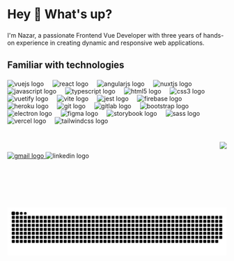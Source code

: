 <h1 align="left">Hey 👋 What's up?</h1>

###

<p align="left">I'm Nazar, a passionate Frontend Vue Developer with three years of hands-on experience in creating dynamic and responsive web applications.</p>

###

<h2 align="left">Familiar with technologies</h2>

###

<div align="left">
  <img src="https://cdn.jsdelivr.net/gh/devicons/devicon/icons/vuejs/vuejs-original.svg" height="30" alt="vuejs logo"  />
  <img width="12" />
  <img src="https://cdn.jsdelivr.net/gh/devicons/devicon/icons/react/react-original.svg" height="30" alt="react logo"  />
  <img width="12" />
  <img src="https://cdn.jsdelivr.net/gh/devicons/devicon/icons/angularjs/angularjs-original.svg" height="30" alt="angularjs logo"  />
  <img width="12" />
  <img src="https://cdn.jsdelivr.net/gh/devicons/devicon/icons/nuxtjs/nuxtjs-original.svg" height="30" alt="nuxtjs logo"  />
  <img width="12" />
  <img src="https://cdn.jsdelivr.net/gh/devicons/devicon/icons/javascript/javascript-original.svg" height="30" alt="javascript logo"  />
  <img width="12" />
  <img src="https://cdn.jsdelivr.net/gh/devicons/devicon/icons/typescript/typescript-original.svg" height="30" alt="typescript logo"  />
  <img width="12" />
  <img src="https://cdn.jsdelivr.net/gh/devicons/devicon/icons/html5/html5-original.svg" height="30" alt="html5 logo"  />
  <img width="12" />
  <img src="https://cdn.jsdelivr.net/gh/devicons/devicon/icons/css3/css3-original.svg" height="30" alt="css3 logo"  />
  <img width="12" />
  <img src="https://cdn.jsdelivr.net/gh/devicons/devicon/icons/vuetify/vuetify-original.svg" height="30" alt="vuetify logo"  />
  <img width="12" />
  <img src="https://skillicons.dev/icons?i=vite" height="30" alt="vite logo"  />
  <img width="12" />
  <img src="https://cdn.simpleicons.org/jest/C21325" height="30" alt="jest logo"  />
  <img width="12" />
  <img src="https://cdn.simpleicons.org/firebase/FFCA28" height="30" alt="firebase logo"  />
  <img width="12" />
  <img src="https://skillicons.dev/icons?i=heroku" height="30" alt="heroku logo"  />
  <img width="12" />
  <img src="https://cdn.simpleicons.org/git/F05032" height="30" alt="git logo"  />
  <img width="12" />
  <img src="https://cdn.simpleicons.org/gitlab/FC6D26" height="30" alt="gitlab logo"  />
  <img width="12" />
  <img src="https://cdn.simpleicons.org/bootstrap/7952B3" height="30" alt="bootstrap logo"  />
  <img width="12" />
  <img src="https://cdn.simpleicons.org/electron/47848F" height="30" alt="electron logo"  />
  <img width="12" />
  <img src="https://cdn.jsdelivr.net/gh/devicons/devicon/icons/figma/figma-original.svg" height="30" alt="figma logo"  />
  <img width="12" />
  <img src="https://cdn.simpleicons.org/storybook/FF4785" height="30" alt="storybook logo"  />
  <img width="12" />
  <img src="https://cdn.simpleicons.org/sass/CC6699" height="30" alt="sass logo"  />
  <img width="12" />
  <img src="https://cdn.simpleicons.org/vercel/000000" height="30" alt="vercel logo"  />
  <img width="12" />
  <img src="https://cdn.jsdelivr.net/gh/devicons/devicon/icons/tailwindcss/tailwindcss-original-wordmark.svg" height="30" alt="tailwindcss logo"  />
</div>

###

<br clear="both">

<img align="right" height="150" src="https://media.tenor.com/RcX3hUY425kAAAAi/toothless-dragon-toothless.gif"  />

###

<div align="left">
  <a href="nazarkosandyak@gmail.com" target="_blank">
    <img src="https://img.shields.io/static/v1?message=Gmail&logo=gmail&label=Contact%20me&color=D14836&logoColor=white&labelColor=&style=for-the-badge" height="35" alt="gmail logo"  />
  </a>
  <img src="https://img.shields.io/static/v1?message=LinkedIn&logo=linkedin&label=Find%20me%20in&color=0077B5&logoColor=white&labelColor=&style=for-the-badge" height="35" alt="linkedin logo"  />
</div>

###

<br clear="both">

<img src="https://raw.githubusercontent.com/platane/snk/output/github-contribution-grid-snake-dark.svg" alt="Snake animation" />

###
